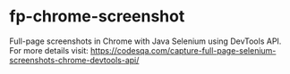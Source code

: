 # fp-chrome-screenshot
Full-page screenshots in Chrome with Java Selenium using DevTools API.
For more details visit: https://codesqa.com/capture-full-page-selenium-screenshots-chrome-devtools-api/
